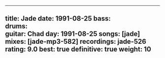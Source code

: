 
---
title: Jade
date: 1991-08-25
bass:	
drums:	
guitar:	Chad
day: 1991-08-25
songs: [jade]
mixes: [jade-mp3-582]
recordings: jade-526
rating: 9.0
best: true
definitive: true
weight: 10
---
